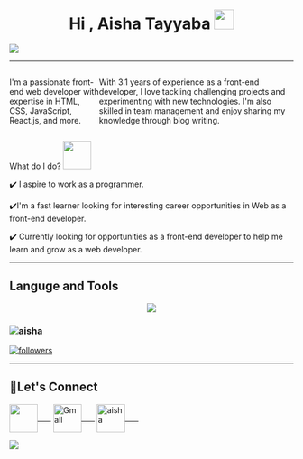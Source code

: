 <!----### Hi there 👋-->


<!-- hello everyone 👋 i'm &#128512; Aisha ... --> 

<h1 align="center">Hi , Aisha Tayyaba <img src="https://media.giphy.com/media/hvRJCLFzcasrR4ia7z/giphy.gif" width="35"></h1>
<!--<div align="center">
<img src="https://user-images.githubusercontent.com/5713670/87202985-820dcb80-c2b6-11ea-9f56-7ec461c497c3.gif"/>
</div>-->
     <a href="#" align="center"><img src="https://readme-typing-svg.herokuapp.com?color=FFF&center=true&lines=1500%2B+Hours+of+Coding+Experience;Data+Structure;Algorithm;Front+End+Developer"></img></a>
     <hr/>
     <div style="display:flex">
    <p align="left" style="max-width:40%">
I'm a passionate front-end web developer with expertise in HTML, CSS, JavaScript, React.js, and more. 

With 3.1 years of experience as a front-end developer, I love tackling challenging projects and experimenting with new technologies. I'm also skilled in team management and enjoy sharing my knowledge through blog writing. 

<!-- Let's connect and explore my projects on GitHub. Reach out at aisha17cs03@gmail.com" ---->

</p>
</div>

<!--**aisha17cs03/aisha17cs03** is a ✨ _special_ ✨ repository because its `README.md` (this file) appears on your GitHub profile.


Here are some ideas to get you started:-->
<p> What do I do? <img src="https://media.giphy.com/media/XGma2iRIHTKkwqRkFl/giphy.gif" width="50"></p>

✔️  I aspire to work as a programmer.

✔️I'm a fast learner looking for interesting career opportunities in Web as a front-end developer.


✔️ Currently looking for opportunities as a front-end developer to help me learn and grow as a web developer.
<hr/>
<h2>Languge and Tools</h2>
<p align="center">
  <a href="https://skillicons.dev">
    <img src="https://skillicons.dev/icons?i=html,css,javascript,react,git,java,springboot,RestAPI,c,python,SQL,postman,eclipse" />
  </a>
</p>

     
</div> 



<!--<h1 align="center">My Github Stats : <img src="https://c.tenor.com/iol6pdgnlasAAAAM/hoodie-girl-cool.gif" height="50px" width="50px"/> </h1>
![snake gif](https://raw.githubusercontent.com/avinash-218/avinash-218/output/github-contribution-grid-snake.svg) -->

<!--<a href="https://github.com/chhavi48-cmd/github-readme-activity-graph"><img alt="chhhavi's Activity Graph" src="https://activity-graph.herokuapp.com/graph?username=chhavi48&bg_color=0D1117&color=5BCDEC&line=5BCDEC&point=FFFFFF&hide_border=true" /></a>-->
    
<!-- <p align="center">&nbsp;<img width="50%"  margin-top="30" src="https://github-readme-stats.vercel.app/api?username=chhavi48&show_icons=true&locale=en" alt="chamarthivamsidev" /></p>
 
 <p align="center"><img width="50%" src="https://github-readme-streak-stats.herokuapp.com/?user=Kgaurav113&" alt="chamarthivamsidev" /></p>

<p align="center"><img width="50%" border="1" margin-bottom= "30" src="https://github-readme-stats.vercel.app/api/top-langs?username=Kgaurav113&show_icons=true&locale=en&layout=compact" alt="gaurav" /></p> -->






<h3 align="left"> <img src="https://komarev.com/ghpvc/?username=aisha17cs03" alt="aisha" /> </h3>
  <a href="https://github.com/aisha17cs03?tab=followers">
    <img alt="followers" title="Follow me on Github" src="https://custom-icon-badges.herokuapp.com/github/followers/aisha17cs03?color=236ad3&labelColor=1155ba&style=for-the-badge&logo=person-add&label=Follow&logoColor=white"/></a>
</p><hr/>

 <h2 align="left">🤝Let's Connect</h2>



<a href="https://www.linkedin.com/in/aisha08/" target="blank"><img align="center" src="https://raw.githubusercontent.com/rahuldkjain/github-profile-readme-generator/master/src/images/icons/Social/linked-in-alt.svg"  height="50" width="50"/>&nbsp;&nbsp;&nbsp;&nbsp;&nbsp;&nbsp;</a>
<a href="mailto:aisha17cs03@gmail.com" target="blank" title="aisha17cs03@gmail.com" rel="noreferrer"><img align="center" src="https://www.vectorlogo.zone/logos/gmail/gmail-tile.svg" alt="Gmail"  height="50" width="50"/>&nbsp;&nbsp;&nbsp;&nbsp;&nbsp;&nbsp;</a>
<a href="https://twitter.com/aisha17cs03" target="blank"><img align="center" src="https://raw.githubusercontent.com/rahuldkjain/github-profile-readme-generator/master/src/images/icons/Social/twitter.svg" alt="aisha" height="50" width="50"/>&nbsp;&nbsp;&nbsp;&nbsp;&nbsp;&nbsp;</a>





<img src="https://github.com/chhavi48/chhavi48/assets/77965216/be555b57-a705-4fdf-9061-6949e08442de"/>

<!----
<h4>Just Scan and connect🤝</h4>
 <img src="https://user-images.githubusercontent.com/77965216/185343035-d24afd26-2ae2-4946-9866-52c18fae0667.png" height="150px" width="150px"/>

 --->

</p>

</hr>


<!--<a href="https://github.com/aisha17cs03" align="left"><img src="https://github-readme-stats.vercel.app/api/top-langs/?username=aisha17cs03&langs_count=10&title_color=0891b2&text_color=ffffff&icon_color=0891b2&bg_color=000000&hide_border=true&locale=en&custom_title=Top%20%Languages" alt="Top Languages" /></a>-->








<!--
<p align='center'><a href="https://twitter.com/chhavi48"><img src="https://github-readme-twitter.gazf.vercel.app/api?id=chhavi48&layout=wide" width="350"  alt="github-readme-twitter"></a></p></hr>-->
<!--<a href="http://www.github.com/chhavi48"><img src="https://github-readme-stats.vercel.app/api?username=chhavi48&show_icons=true&hide=prs,issues,&count_private=true&title_color=0891b2&text_color=ffffff&icon_color=0891b2&bg_color=1c1917&hide_border=true&show_icons=true" alt="Chhavi 💁‍♂️🤷‍♂️ GitHub stats" /></a>
</hr>
<a href="https://github.com/chhavi48" align="left"><img src="https://github-readme-stats.vercel.app/api/top-langs/?username=chhavi48&langs_count=10&title_color=0891b2&text_color=ffffff&icon_color=0891b2&bg_color=1c1917&hide_border=true&locale=en&custom_title=Top%20%Languages" alt="Top Languages" /></a>-->
<!-- <img alt="GitHub Repo stars" src="https://img.shields.io/github/stars/rzashakeri/beautify-github-profile?username=chhavi48style=flat-square"> <img alt="GitHub forks" src="https://img.shields.io/github/forks/rzashakeri/beautify-github-profile?username=chhavi48style=flat-square"> <img alt="GitHub watchers" src="https://img.shields.io/github/watchers/rzashakeri/beautify-github-profile?username=chhavi48style=flat-square"> <img alt="GitHub contributors" src="https://img.shields.io/github/contributors/rzashakeri/beautify-github-profile?username=chhavi48color=blue&style=flat-square"> <img alt="GitHub last commit" src="https://img.shields.io/github/last-commit/rzashakeri/beautify-github-profile?username=chhavi48color=blue&style=flat-square"> <img alt="GitHub" src="https://img.shields.io/github/license/rzashakeri/beautify-github-profile?username=chhavi48color=blue&style=flat-square"> <img alt="GitHub closed issues" src="https://img.shields.io/github/issues-closed/rzashakeri/beautify-github-profile?username=chhavi48color=blue&style=flat-square"> <img alt="GitHub closed pull requests" src="https://img.shields.io/github/issues-pr-closed/rzashakeri/beautify-github-profile?username=chhavi48color=blue&style=flat-square"> -->


<!--
**aisha17cs03/aisha17cs03** is a ✨ _special_ ✨ repository because its `README.md` (this file) appears on your GitHub profile.

Here are some ideas to get you started:

- 🔭 I’m currently working on ...
- 🌱 I’m currently learning ...
- 👯 I’m looking to collaborate on ...
- 🤔 I’m looking for help with ...
- 💬 Ask me about ...
- 📫 How to reach me: ...
- 😄 Pronouns: ...
- ⚡ Fun fact: ...
-->
